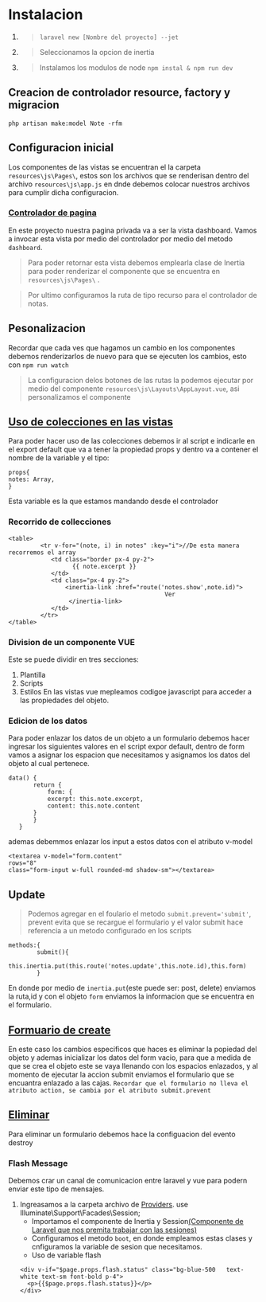 # Instalacion

1. > `laravel new [Nombre del proyecto] --jet`
2. > Seleccionamos la opcion de inertia
3. > Instalamos los modulos de node
   > `npm instal & npm run dev`

## Creacion de controlador resource, factory y migracion

`php artisan make:model Note -rfm`

## Configuracion inicial

Los componentes de las vistas se encuentran el la carpeta `resources\js\Pages\`, estos son los archivos que se renderisan dentro del archivo `resources\js\app.js` en dnde debemos colocar nuestros archivos para cumplir dicha configuracion.

### [Controlador de pagina](app\Http\Controllers\PageController.php)

En este proyecto nuestra pagina privada va a ser la vista dashboard.
Vamos a invocar esta vista por medio del controlador por medio del metodo `dashboard`.

> Para poder retornar esta vista debemos emplearla clase de Inertia para poder renderizar el componente que se encuentra en `resources\js\Pages\` .

> Por ultimo configuramos la ruta de tipo recurso para el controlador de notas.

## Pesonalizacion

Recordar que cada ves que hagamos un cambio en los componentes debemos renderizarlos de nuevo para que se ejecuten los cambios, esto con `npm run watch`

> La configuracion delos botones de las rutas la podemos ejecutar por medio del componente `resources\js\Layouts\AppLayout.vue`, asi personalizamos el componente

## [Uso de colecciones en las vistas](resources\js\Pages\Notes\Index.vue)

Para poder hacer uso de las colecciones debemos ir al script e indicarle en el export default
que va a tener la propiedad props y dentro va a contener el nombre de la variable y el tipo:

```
props{
notes: Array,
}
```

Esta variable es la que estamos mandando desde el controlador

### Recorrido de collecciones

```
<table>
         <tr v-for="(note, i) in notes" :key="i">//De esta manera recorremos el array
            <td class="border px-4 py-2">
                  {{ note.excerpt }}
            </td>
            <td class="px-4 py-2">
                <inertia-link :href="route('notes.show',note.id)">
                                            Ver
                 </inertia-link>
            </td>
         </tr>
</table>

```

### Division de un componente VUE

Este se puede dividir en tres secciones:

1. Plantilla
2. Scripts
3. Estilos
   En las vistas vue mepleamos codigoe javascript para acceder a las propiedades del objeto.

### Edicion de los datos

Para poder enlazar los datos de un objeto a un formulario debemos hacer ingresar los siguientes valores en el script expor default, dentro de form vamos a asignar los espacion que necesitamos y asignamos los datos del objeto al cual pertenece.

```
data() {
       return {
           form: {
           excerpt: this.note.excerpt,
           content: this.note.content
       }
       }
   }
```

ademas debemmos enlazar los input a estos datos con el atributo v-model

```
<textarea v-model="form.content"
rows="8"
class="form-input w-full rounded-md shadow-sm"></textarea>
```

## Update

> Podemos agregar en el foulario el metodo `submit.prevent='submit'`, prevent evita que se recargue el formulario y el valor submit hace referencia a un metodo configurado en los scripts

```
methods:{
        submit(){
            this.inertia.put(this.route('notes.update',this.note.id),this.form)
        }
```

En donde por medio de `inertia.put`(este puede ser: post, delete) enviamos la ruta,id y con el objeto `form` enviamos la informacion que se encuentra en el formulario.

## [Formuario de create](resources\js\Pages\Notes\Create.vue)

En este caso los cambios especificos que haces es eliminar la popiedad del objeto y ademas inicializar los datos del form vacio, para que a medida de que se crea el objeto este se vaya llenando con los espacios enlazados, y al momento de ejecutar la accion submit enviamos el formulario que se encuantra enlazado a las cajas. `Recordar que el formulario no lleva el atributo action, se cambia por el atributo submit.prevent`

## [Eliminar](resources\js\Pages\Notes\Edit.vue)

Para eliminar un formulario debemos hace la configuacion del evento destroy

### Flash Message

Debemos crar un canal de comunicacion entre laravel y vue para podern enviar este tipo de mensajes.

1. Ingreasamos a la carpeta archivo de [Providers](app\Providers\AppServiceProvider.php).
   use Illuminate\Support\Facades\Session;
    - Importamos el componente de Inertia y Session[(Componente de Laravel que nos premita trabajar con las sesiones)]()
    - Configuramos el metodo `boot`, en donde empleamos estas clases y cnfiguramos la variable de sesion que necesitamos.
    - Uso de variable flash
    ```
   <div v-if="$page.props.flash.status" class="bg-blue-500   text-white text-sm font-bold p-4">
      <p>{{$page.props.flash.status}}</p>
   </div>
    ```
